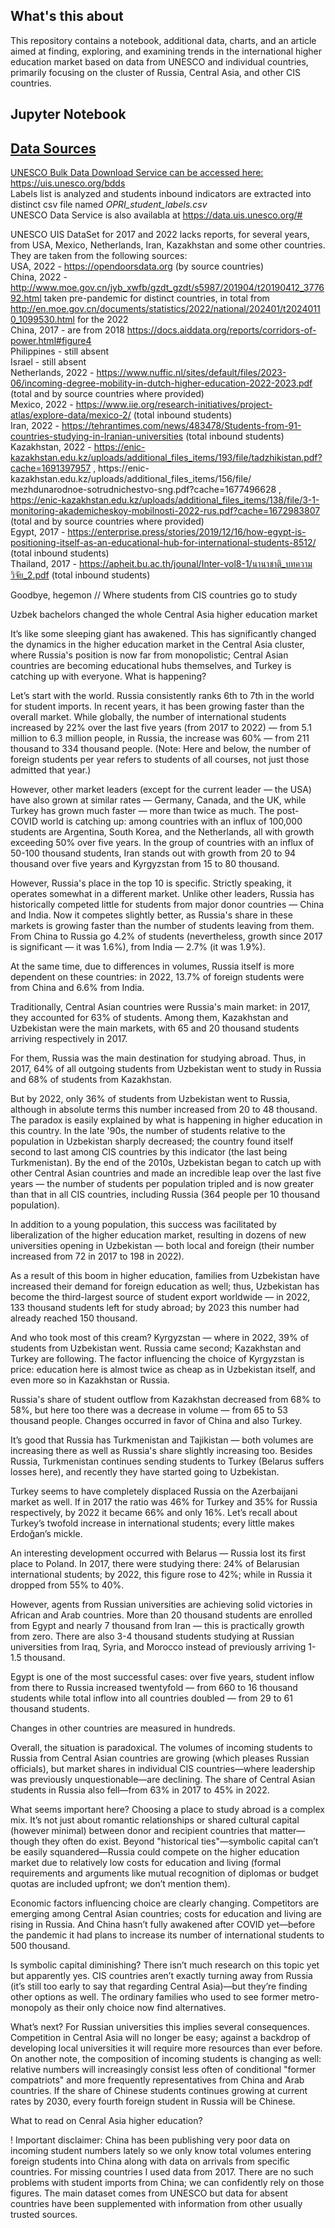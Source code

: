 <h2>What's this about</h2>
This repository contains a notebook, additional data, charts, and an article aimed at finding, exploring, and examining trends in the international higher education market based on data from UNESCO and individual countries, primarily focusing on the cluster of Russia, Central Asia, and other CIS countries.

<h2>Jupyter Notebook</h2>
<a href >
<h2>Data Sources</h2>
<p>UNESCO Bulk Data Download Service can be accessed here: <a href>https://uis.unesco.org/bdds</a> 
<br> Labels list is analyzed and students inbound indicators are extracted into distinct csv file named <i>OPRI_student_labels.csv</i>
<br>UNESCO Data Service is also availabla at <a href>https://data.uis.unesco.org/#</a> 
<p>UNESCO UIS DataSet for 2017 and 2022 lacks reports, for several years, from USA, Mexico, Netherlands, Iran, Kazakhstan and some other countries. They are taken from the following sources:
<br> USA, 2022 - <a href>https://opendoorsdata.org</a> (by source countries)
<br>China, 2022 - <a href>http://www.moe.gov.cn/jyb_xwfb/gzdt_gzdt/s5987/201904/t20190412_377692.html</a>  taken pre-pandemic for distinct countries, in total from <a href>http://en.moe.gov.cn/documents/statistics/2022/national/202401/t20240110_1099530.html</a>  for the 2022
<br>China, 2017 - are from 2018 <a href>https://docs.aiddata.org/reports/corridors-of-power.html#figure4</a> 
<br>Philippines - still absent
<br>Israel - still absent
<br> Netherlands, 2022 - <a href>https://www.nuffic.nl/sites/default/files/2023-06/incoming-degree-mobility-in-dutch-higher-education-2022-2023.pdf</a>  (total and by source countries where provided)
<br> Mexico, 2022 - <a href>https://www.iie.org/research-initiatives/project-atlas/explore-data/mexico-2/</a>  (total inbound students)
<br> Iran, 2022 - <a href>https://tehrantimes.com/news/483478/Students-from-91-countries-studying-in-Iranian-universities</a>  (total inbound students)
<br> Kazakhstan, 2022 - <a href>https://enic-kazakhstan.edu.kz/uploads/additional_files_items/193/file/tadzhikistan.pdf?cache=1691397957</a> , https://enic-kazakhstan.edu.kz/uploads/additional_files_items/156/file/</a> mezhdunarodnoe-sotrudnichestvo-sng.pdf?cache=1677496628</a> , <a href>https://enic-kazakhstan.edu.kz/uploads/additional_files_items/138/file/3-1-monitoring-akademicheskoy-mobilnosti-2022-rus.pdf?cache=1672983807</a>  (total and by source countries where provided)
<br> Egypt, 2017 - <a href>https://enterprise.press/stories/2019/12/16/how-egypt-is-positioning-itself-as-an-educational-hub-for-international-students-8512/</a>  (total inbound students)
<br> Thailand, 2017 - <a href>https://apheit.bu.ac.th/jounal/Inter-vol8-1/นานาชาติ_บทความวิจัย_2.pdf</a>  (total inbound students)

Goodbye, hegemon // Where students from CIS countries go to study

Uzbek bachelors changed the whole Central Asia higher education market

It’s like some sleeping giant has awakened. This has significantly changed the dynamics in the higher education market in the Central Asia cluster, where Russia's position is now far from monopolistic; Central Asian countries are becoming educational hubs themselves, and Turkey is catching up with everyone. What is happening?

Let’s start with the world. Russia consistently ranks 6th to 7th in the world for student imports. In recent years, it has been growing faster than the overall market. While globally, the number of international students increased by 22% over the last five years (from 2017 to 2022) — from 5.1 million to 6.3 million people, in Russia, the increase was 60% — from 211 thousand to 334 thousand people. (Note: Here and below, the number of foreign students per year refers to students of all courses, not just those admitted that year.)



However, other market leaders (except for the current leader — the USA) have also grown at similar rates — Germany, Canada, and the UK, while Turkey has grown much faster — more than twice as much. The post-COVID world is catching up: among countries with an influx of 100,000 students are Argentina, South Korea, and the Netherlands, all with growth exceeding 50% over five years. In the group of countries with an influx of 50-100 thousand students, Iran stands out with growth from 20 to 94 thousand over five years and Kyrgyzstan from 15 to 80 thousand.



However, Russia's place in the top 10 is specific. Strictly speaking, it operates somewhat in a different market. Unlike other leaders, Russia has historically competed little for students from major donor countries — China and India. Now it competes slightly better, as Russia's share in these markets is growing faster than the number of students leaving from them. From China to Russia go 4.2% of students (nevertheless, growth since 2017 is significant — it was 1.6%), from India — 2.7% (it was 1.9%).

At the same time, due to differences in volumes, Russia itself is more dependent on these countries: in 2022, 13.7% of foreign students were from China and 6.6% from India.

Traditionally, Central Asian countries were Russia's main market: in 2017, they accounted for 63% of students. Among them, Kazakhstan and Uzbekistan were the main markets, with 65 and 20 thousand students arriving respectively in 2017.

For them, Russia was the main destination for studying abroad. Thus, in 2017, 64% of all outgoing students from Uzbekistan went to study in Russia and 68% of students from Kazakhstan.

But by 2022, only 36% of students from Uzbekistan went to Russia, although in absolute terms this number increased from 20 to 48 thousand. The paradox is easily explained by what is happening in higher education in this country. In the late '90s, the number of students relative to the population in Uzbekistan sharply decreased; the country found itself second to last among CIS countries by this indicator (the last being Turkmenistan). By the end of the 2010s, Uzbekistan began to catch up with other Central Asian countries and made an incredible leap over the last five years — the number of students per population tripled and is now greater than that in all CIS countries, including Russia (364 people per 10 thousand population).

In addition to a young population, this success was facilitated by liberalization of the higher education market, resulting in dozens of new universities opening in Uzbekistan — both local and foreign (their number increased from 72 in 2017 to 198 in 2022).

As a result of this boom in higher education, families from Uzbekistan have increased their demand for foreign education as well; thus, Uzbekistan has become the third-largest source of student export worldwide — in 2022, 133 thousand students left for study abroad; by 2023 this number had already reached 150 thousand.

And who took most of this cream? Kyrgyzstan — where in 2022, 39% of students from Uzbekistan went. Russia came second; Kazakhstan and Turkey are following. The factor influencing the choice of Kyrgyzstan is price: education here is almost twice as cheap as in Uzbekistan itself, and even more so in Kazakhstan or Russia.

Russia's share of student outflow from Kazakhstan decreased from 68% to 58%, but here too there was a decrease in volume — from 65 to 53 thousand people. Changes occurred in favor of China and also Turkey.

It’s good that Russia has Turkmenistan and Tajikistan — both volumes are increasing there as well as Russia's share slightly increasing too. Besides Russia, Turkmenistan continues sending students to Turkey (Belarus suffers losses here), and recently they have started going to Uzbekistan.

Turkey seems to have completely displaced Russia on the Azerbaijani market as well. If in 2017 the ratio was 46% for Turkey and 35% for Russia respectively, by 2022 it became 66% and only 16%. Let’s recall about Turkey’s twofold increase in international students; every little makes Erdoğan’s mickle.

An interesting development occurred with Belarus — Russia lost its first place to Poland. In 2017, there were studying there: 24% of Belarusian international students; by 2022, this figure rose to 42%; while in Russia it dropped from 55% to 40%.

However, agents from Russian universities are achieving solid victories in African and Arab countries. More than 20 thousand students are enrolled from Egypt and nearly 7 thousand from Iran — this is practically growth from zero. There are also 3-4 thousand students studying at Russian universities from Iraq, Syria, and Morocco instead of previously arriving 1-1.5 thousand. 

Egypt is one of the most successful cases: over five years, student inflow from there to Russia increased twentyfold — from 660 to 16 thousand students while total inflow into all countries doubled — from 29 to 61 thousand students.

Changes in other countries are measured in hundreds.

Overall, the situation is paradoxical. The volumes of incoming students to Russia from Central Asian countries are growing (which pleases Russian officials), but market shares in individual CIS countries—where leadership was previously unquestionable—are declining. The share of Central Asian students in Russia also fell—from 63% in 2017 to 45% in 2022.

What seems important here? Choosing a place to study abroad is a complex mix. It’s not just about romantic relationships or shared cultural capital (however minimal) between donor and recipient countries that matter—though they often do exist. Beyond "historical ties"—symbolic capital can’t be easily squandered—Russia could compete on the higher education market due to relatively low costs for education and living (formal requirements and arguments like mutual recognition of diplomas or budget quotas are included upfront; we don’t mention them).

Economic factors influencing choice are clearly changing. Competitors are emerging among Central Asian countries; costs for education and living are rising in Russia. And China hasn’t fully awakened after COVID yet—before the pandemic it had plans to increase its number of international students to 500 thousand.

Is symbolic capital diminishing? There isn’t much research on this topic yet but apparently yes. CIS countries aren’t exactly turning away from Russia (it’s still too early to say that regarding Central Asia)—but they’re finding other options as well. The ordinary families who used to see former metro-monopoly as their only choice now find alternatives.

What’s next? For Russian universities this implies several consequences. Competition in Central Asia will no longer be easy; against a backdrop of developing local universities it will require more resources than ever before. On another note, the composition of incoming students is changing as well: relative numbers will increasingly consist less often of conditional "former compatriots" and more frequently representatives from China and Arab countries. If the share of Chinese students continues growing at current rates by 2030, every fourth foreign student in Russia will be Chinese.

What to read on Cenral Asia higher education?

! Important disclaimer: China has been publishing very poor data on incoming student numbers lately so we only know total volumes entering foreign students into China along with data on arrivals from specific countries. For missing countries I used data from 2017. There are no such problems with student imports from China; we can confidently rely on those figures. The main dataset comes from UNESCO but data for absent countries have been supplemented with information from other usually trusted sources.